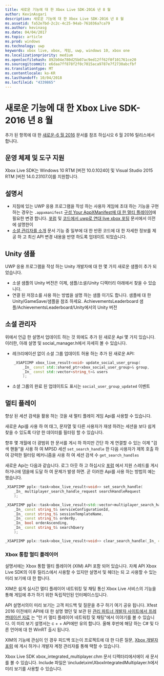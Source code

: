 ```yaml
---
title: 새로운 기능에 대 한 Xbox Live SDK-2016 년 8 월
author: KevinAsgari
description: 새로운 기능에 대 한 Xbox Live SDK-2016 년 8 월
ms.assetid: fa52e7bd-2c2c-4c25-94ab-761036a7ca79
ms.author: kevinasg
ms.date: 04/04/2017
ms.topic: article
ms.prod: windows
ms.technology: uwp
keywords: xbox live, xbox, 게임, uwp, windows 10, xbox one
ms.localizationpriority: medium
ms.openlocfilehash: 892b04e780d25b07ac9ed12ff62f0f101761ce20
ms.sourcegitcommit: e6daa7ff878f2f0c7015aca9787e7f2730abcfbf
ms.translationtype: MT
ms.contentlocale: ko-KR
ms.lasthandoff: 10/04/2018
ms.locfileid: "4339865"
---
```

# <a name="whats-new-for-the-xbox-live-sdk---august-2016"></a>새로운 기능에 대 한 Xbox Live SDK-2016 년 8 월

추가 된 항목에 대 한 [새로운-6 월 2016](1606-whats-new.md) 문서를 참조 하십시오 6 월 2016 릴리스에서 합니다.

## <a name="os-and-tool-support"></a>운영 체제 및 도구 지원
Xbox Live SDK는 Windows 10 RTM [버전 10.0.10240] 및 Visual Studio 2015 RTM [버전 14.0.23107.0]를 지원합니다.

## <a name="documentation"></a>설명서
- 지침에 있는 UWP 응용 프로그램을 작성 하는 사용자 게임에 초대 하는 기능을 구현 하는 경우는 ```.appxmanifest``` [구성 Your AppXManifest에 대 한 멀티 플레이어](../multiplayer/service-configuration/configure-your-appxmanifest-for-multiplayer.md)에 필요한 변경 합니다.  [포럼](https://forums.xboxlive.com) 및 [코드에서 uwp로 연대 live xbox 포팅](../using-xbox-live/porting-xbox-live-code-from-xdk-to-uwp.md) 문서에서 이전에 설명한이
- [소셜 관리자를 소개](../social-platform/intro-to-social-manager.md) 문서 기능 중 일부에 대 한 반환 코드에 대 한 자세한 정보를 제공 하 고 최신 API 변경 내용을 반영 하도록 업데이트 되었습니다.

## <a name="unity-samples"></a>Unity 샘플
UWP 응용 프로그램을 작성 하는 Unity 개발자에 대 한 몇 가지 새로운 샘플이 추가 되었습니다.
- 소셜 샘플의 Unity 버전은 이제, 샘플/소셜/Unity 디렉터리 아래에서 찾을 수 있습니다.
- 연결 된 저장소를 사용 하는 방법을 설명 하는 샘플 이기도 합니다.  샘플에 대 한 Unity/GameSave/샘플을 참조 하세요.
AchievementsLeaderboard 샘플/AchievementsLeaderboard/Unity에서의 Unity 버전

## <a name="social-manager"></a>소셜 관리자
위에서 언급 한 설명서 업데이트 하는 것 외에도 추가 된 새로운 Api 몇 가지 있습니다.  이러한, 아래 설명 및 social_manager.h에서 자세히 볼 수 있습니다.

- 레크리에이션 없이 소셜 그룹 업데이트 허용 하는 추가 된 새로운 API:

```cpp
    _XSAPIIMP xbox_live_result<void> update_social_user_group(
        _In_ const std::shared_ptr<xbox_social_user_group>& group,
        _In_ const std::vector<string_t>& users
        );
```
- 소셜 그룹의 완료 된 업데이트도 표시는 ```social_user_group_updated``` 이벤트


## <a name="multiplayer"></a>멀티 플레이
향상 된 세션 검색을 활용 하는 것을 새 멀티 플레이 게임 Api를 사용할 수 있습니다.

새로운 Api를 사용 하 여 태그, 문자열 및 다른 사용자가 재생 하려는 세션을 보다 쉽게 찾을 수 있도록 다양 한 데이터를 필터링 할 수 있습니다.

향후 몇 개월에 더 광범위 한 문서를 게시 하 하지만 간단 하 게 연결할 수 있는 이제 "검색 핸들"을 사용 하 여 MPSD 세션 ```set_search_handle``` 한 다음 사용자가 제목 호출 하 여 강력한 필터링 메커니즘을 사용 하 여 세션 검색 수 ```get_search_handles```

새로운 Api는 다음과 같습니다.  로그 아웃 하 고 하십시오 [포럼](https://forums.xboxlive.com) 에서 지원 스레드를 게시 하거나에 댐을에 도달 하 여 문제가 발생 하면.  곧 이러한 Api를 사용 하는 방법의 예는 했습니다.

```cpp
_XSAPIIMP pplx::task<xbox_live_result<void>> set_search_handle(
    _In_ multiplayer_search_handle_request searchHandleRequest
    );
```

```cpp
_XSAPIIMP pplx::task<xbox_live_result<std::vector<multiplayer_search_handle_details>>> get_search_handles(
    _In_ const string_t& serviceConfigurationId,
    _In_ const string_t& sessionTemplateName,
    _In_ const string_t& orderBy,
    _In_ bool orderAscending,
    _In_ const string_t& searchQuery
    );
```

```cpp
_XSAPIIMP pplx::task<xbox_live_result<void>> clear_search_handle(_In_ const string_t& handleId);
```

### <a name="xbox-integrated-multiplayer"></a>Xbox 통합 멀티 플레이어

설명서에는 Xbox 통합 멀티 플레이어 (XIM) API 포함 되어 있습니다.  자체 API Xbox Live SDK의 이후 릴리스에서 사용할 수 있지만 설명서 및 헤더는 되 고 사용할 수 있는 미리 보기에 대 한 합니다.

XIM은 쉽게 실시간 멀티 플레이어 네트워킹 및 채팅 통신 Xbox Live 서비스의 기능을 통해 게임에 추가 하기 위한 독립적인된 인터페이스입니다.

API 설명서의이 미리 보기는 고객 피드백 및 질문을 추구 하기 여기 공유 됩니다. Xfest 2016 이전에이 API에 대 한 설명 했던 및 보관 된 [관리 파트너 개발자 사이트에서 프레젠테이션 자료](https://developer.xboxlive.com/en-us/platform/documentlibrary/events/Pages/Xfest2016.aspx) 는 "턴 키 멀티 플레이어 네트워킹 및 채팅"에서 이야기를 볼 수 있습니다. 이 미리 보기 설명서는 c + + API에만 유의 합니다. 올해 후반에 해당 하는 C# 및 다른 언어에 대 한 WinRT 출시 됩니다.

XIM의 기능에 관심이 인 경우 피드백 또는이 프로젝트에 대 한 다른 질문, [Xbox 개발자 포럼](https://forums.xboxlive.com/) 에 게시 하거나 개발자 계정 관리자를 통해 택할 수 있습니다.

Xbox Live SDK xbox_integrated_multiplayer.chm 문서 디렉터리에서에이 새 문서를 볼 수 있습니다.  Include 파일은 \include\xim\XboxIntegratedMultiplayer.h에서 미리 보기를 사용할 수 있습니다.  
